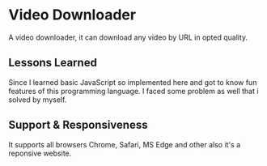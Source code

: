 
# Video Downloader

A video downloader, it can download any video by URL in opted quality.


## Lessons Learned

Since I learned basic JavaScript so implemented here and got to know fun features of this programming language. I faced some problem as well that i solved by myself. 

## Support & Responsiveness

It supports all browsers Chrome, Safari, MS Edge and other
also it's a reponsive website.
